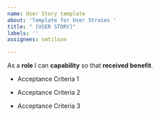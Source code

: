```yaml
---
name: User Story template
about: 'Template for User Stroies '
title: " [USER STORY]"
labels: ''
assignees: smtilson

---
```


As a **role** I can **capability** so that **received benefit**.

- Acceptance Criteria 1

- Acceptance Criteria 2

- Acceptance Criteria 3
